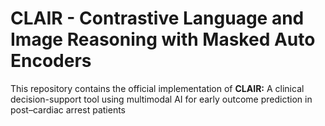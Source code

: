 # CLAIR - Contrastive Language and Image Reasoning with Masked Auto Encoders
This repository contains the official implementation of **CLAIR:** A clinical decision-support tool using multimodal AI for early outcome prediction in post–cardiac arrest patients


